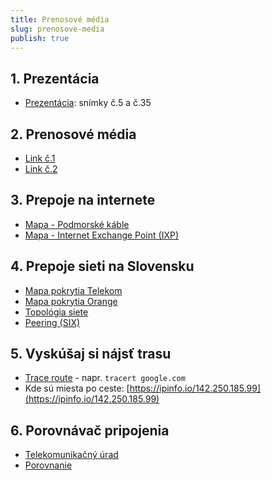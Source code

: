 ```yaml
---
title: Prenosové média
slug: prenosove-media
publish: true
---
```


## 1. Prezentácia
- [Prezentácia](/slides/pocitacove-siete.pdf): snímky č.5 a č.35

## 2. Prenosové média
- [Link č.1](http://upol.jecool.net/sk/7-sietove-technicke-prostriedky/7-1-prenosove-media-pocitacovych-sieti/)
- [Link č.2](https://www.slavino.sk/mecheleit/01_pci/tc04/01.html)

## 3. Prepoje na internete
- [Mapa - Podmorské káble](https://www.submarinecablemap.com/)
- [Mapa - Internet Exchange Point (IXP)](https://www.internetexchangemap.com/)

## 4. Prepoje sieti na Slovensku
- [Mapa pokrytia Telekom](https://www.telekom.sk/mapa?srsltid=AfmBOopDLUZIAfq7X9JHbjiBuxUer7vI-BnhPQpQyZ_aw-Uxsj1IybYX)
- [Mapa pokrytia Orange](https://www.orange.sk/onas/mapa-pokrytia/)
- [Topológia siete](https://www.vnet.sk/media/filer_public/4a/86/4a8697f4-f8c9-47a5-8169-f32abaab4a5e/core_network.svg)
- [Peering (SIX)](https://www.six.sk/)

## 5. Vyskúšaj si nájsť trasu
- [Trace route](https://cs.wikipedia.org/wiki/Traceroute) - napr. `tracert google.com`
- Kde sú miesta po ceste: [https://ipinfo.io/142.250.185.99](https://ipinfo.io/142.250.185.99)

## 6. Porovnávač pripojenia
- [Telekomunikačný úrad](https://www.teleoff.gov.sk/)
- [Porovnanie](http://porovnavacinternetu.sk/)
